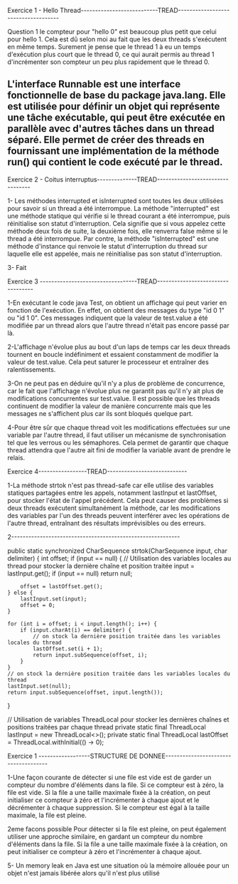 
Exercice 1 - Hello Thread---------------------------TREAD------------------------------------

Question 1
le compteur pour "hello 0" est beaucoup plus petit que celui pour hello 1.
Cela est dû selon moi au fait que les deux threads s'exécutent en même temps. 
Surement je pense que le thread 1 à eu un temps d'exécution plus court que le thread 0, 
ce qui aurait permis au thread 1 d'incrémenter son compteur un peu plus rapidement que le thread 0. 

L'interface Runnable est une interface fonctionnelle de base du package java.lang. 
Elle est utilisée pour définir un objet qui représente une tâche exécutable, 
qui peut être exécutée en parallèle avec d'autres tâches dans un thread séparé. 
Elle permet de créer des threads en fournissant une implémentation de la méthode run() 
qui contient le code exécuté par le thread.
-----------------------------------------------------------------------------------------------------

Exercice 2 - Coitus interruptus--------------TREAD---------------------------------


1- Les méthodes interrupted et isInterrupted sont toutes les deux utilisées pour savoir si un thread a été interrompue.
La méthode "interrupted" est une méthode statique qui vérifie si le thread courant a été interrompue, 
puis réinitialise son statut d'interruption. Cela signifie que si vous appelez cette méthode deux fois de suite, 
la deuxième fois, elle renverra false même si le thread a été interrompue. 
Par contre, la méthode "isInterrupted" est une méthode d'instance qui renvoie le statut d'interruption du thread sur laquelle elle est appelée, 
mais ne réinitialise pas son statut d'interruption.


3- Fait

Exercice 3 ----------------------------------TREAD----------------------------------

1-En exécutant le code java Test, on obtient un affichage qui peut varier en fonction de l'exécution. 
En effet, on obtient des messages du type "id 0 1" ou "id 1 0". 
Ces messages indiquent que la valeur de test.value a été modifiée par un thread alors que l'autre thread n'était pas encore passé par là.

2-L'affichage n'évolue plus au bout d'un laps de temps car les deux threads tournent en boucle indéfiniment et essaient constamment de modifier la valeur de test.value. 
Cela peut saturer le processeur et entraîner des ralentissements.

3-On ne peut pas en déduire qu'il n'y a plus de problème de concurrence, 
car le fait que l'affichage n'évolue plus ne garantit pas qu'il n'y ait plus de modifications concurrentes sur test.value. 
Il est possible que les threads continuent de modifier la valeur de manière concurrente mais que les messages ne s'affichent plus car ils sont bloqués quelque part.

4-Pour être sûr que chaque thread voit les modifications effectuées sur une variable par l'autre thread, 
il faut utiliser un mécanisme de synchronisation tel que les verrous ou les sémaphores. 
Cela permet de garantir que chaque thread attendra que l'autre ait fini de modifier la variable avant de prendre le relais.


Exercice 4-----------------TREAD----------------------------

1-La méthode strtok n'est pas thread-safe car elle utilise des variables statiques partagées entre les appels, 
notamment lastInput et lastOffset, pour stocker l'état de l'appel précédent. Cela peut causer des problèmes si deux threads exécutent simultanément la méthode, 
car les modifications des variables par l'un des threads peuvent interférer avec les opérations de l'autre thread, entraînant des résultats imprévisibles ou des erreurs.

2-----------------------------------------------------------


public static synchronized CharSequence strtok(CharSequence input, char delimiter) {
int offset;
if (input == null) {
// Utilisation des variables locales au thread pour stocker la dernière chaîne et position traitée
input = lastInput.get();
if (input == null)
return null;

        offset = lastOffset.get();
    } else {
        lastInput.set(input);
        offset = 0;
    }

    for (int i = offset; i < input.length(); i++) {
        if (input.charAt(i) == delimiter) {
            // on stock la dernière position traitée dans les variables locales du thread
            lastOffset.set(i + 1);
            return input.subSequence(offset, i);
        }
    }
    // on stock la dernière position traitée dans les variables locales du thread
    lastInput.set(null);
    return input.subSequence(offset, input.length());
}

// Utilisation de variables ThreadLocal pour stocker les dernières chaînes et positions traitées par chaque thread
private static final ThreadLocal<CharSequence> lastInput = new ThreadLocal<>();
private static final ThreadLocal<Integer> lastOffset = ThreadLocal.withInitial(() -> 0);


Exercice 1 ------------------STRUCTURE DE DONNEE-------------------------------------

1-Une façon courante de détecter si une file est vide est de garder un compteur du nombre d'éléments dans la file. 
Si ce compteur est à zéro, la file est vide. Si la file a une taille maximale fixée à la création, 
on peut initialiser ce compteur à zéro et l'incrémenter à chaque ajout et le décrémenter à chaque suppression. 
Si le compteur est égal à la taille maximale, la file est pleine.

2eme facons possible
Pour détecter si la file est pleine, on peut également utiliser une approche similaire, en gardant un compteur du nombre d'éléments dans la file. 
Si la file a une taille maximale fixée à la création, on peut initialiser ce compteur à zéro et l'incrémenter à chaque ajout.

5- Un memory leak en Java est une situation où la mémoire allouée pour un objet n'est jamais libérée alors qu'il n'est plus utilisé



